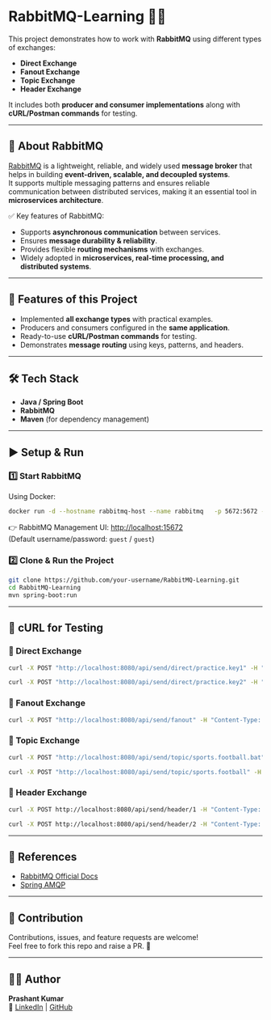 # RabbitMQ-Learning 🐇📩

This project demonstrates how to work with **RabbitMQ** using different types of exchanges:  
- **Direct Exchange**  
- **Fanout Exchange**  
- **Topic Exchange**  
- **Header Exchange**

It includes both **producer and consumer implementations** along with **cURL/Postman commands** for testing.  

---

## 🔹 About RabbitMQ
[RabbitMQ](https://www.rabbitmq.com/) is a lightweight, reliable, and widely used **message broker** that helps in building **event-driven, scalable, and decoupled systems**.  
It supports multiple messaging patterns and ensures reliable communication between distributed services, making it an essential tool in **microservices architecture**.

✅ Key features of RabbitMQ:  
- Supports **asynchronous communication** between services.  
- Ensures **message durability & reliability**.  
- Provides flexible **routing mechanisms** with exchanges.  
- Widely adopted in **microservices, real-time processing, and distributed systems**.  

---

## 🚀 Features of this Project
- Implemented **all exchange types** with practical examples.  
- Producers and consumers configured in the **same application**.  
- Ready-to-use **cURL/Postman commands** for testing.  
- Demonstrates **message routing** using keys, patterns, and headers.  

---

## 🛠️ Tech Stack
- **Java / Spring Boot**  
- **RabbitMQ**  
- **Maven** (for dependency management)  

---

## ▶️ Setup & Run

### 1️⃣ Start RabbitMQ
Using Docker:
```bash
docker run -d --hostname rabbitmq-host --name rabbitmq   -p 5672:5672 -p 15672:15672 rabbitmq:3-management
```

👉 RabbitMQ Management UI: [http://localhost:15672](http://localhost:15672)  
(Default username/password: `guest` / `guest`)

### 2️⃣ Clone & Run the Project
```bash
git clone https://github.com/your-username/RabbitMQ-Learning.git
cd RabbitMQ-Learning
mvn spring-boot:run
```

---

## 📡 cURL for Testing

### 🔹 Direct Exchange
```bash
curl -X POST "http://localhost:8080/api/send/direct/practice.key1" -H "Content-Type: text/plain" -d "Hello Direct practice.Key1"

curl -X POST "http://localhost:8080/api/send/direct/practice.key2" -H "Content-Type: text/plain" -d "Hello Direct practice.Key2"
```

### 🔹 Fanout Exchange
```bash
curl -X POST "http://localhost:8080/api/send/fanout" -H "Content-Type: application/json" -d '"Hello Fanout"'
```

### 🔹 Topic Exchange
```bash
curl -X POST "http://localhost:8080/api/send/topic/sports.football.bat" -H "Content-Type: application/json" -d "\"Hello Sports Football Bat\""

curl -X POST "http://localhost:8080/api/send/topic/sports.football" -H "Content-Type: application/json" -d "\"Hello Sports Football\""
```

### 🔹 Header Exchange
```bash
curl -X POST http://localhost:8080/api/send/header/1 -H "Content-Type: application/json" -d "\"Hello PDF Report\""

curl -X POST http://localhost:8080/api/send/header/2 -H "Content-Type: application/json" -d "\"Hello PDF Report\""
```

---

## 📖 References
- [RabbitMQ Official Docs](https://www.rabbitmq.com/tutorials/tutorial-one-java.html)  
- [Spring AMQP](https://spring.io/projects/spring-amqp)  

---

## 🤝 Contribution
Contributions, issues, and feature requests are welcome!  
Feel free to fork this repo and raise a PR. 🚀  

---

## 👨‍💻 Author
**Prashant Kumar**  
🔗 [LinkedIn](https://www.linkedin.com/in/devPrashantKumar/) | [GitHub](https://github.com/devPrashantKumar)  
